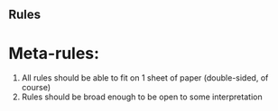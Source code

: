 ## Rules

# Meta-rules:
1. All rules should be able to fit on 1 sheet of paper (double-sided, of course)
2. Rules should be broad enough to be open to some interpretation


